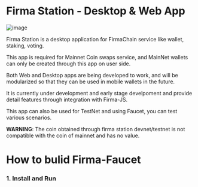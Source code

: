 # Firma Station - Desktop & Web App


![image](https://user-images.githubusercontent.com/5277080/134673615-d1750329-1a1d-4370-8195-582948834aff.png)

<p/>
Firma Station is a desktop application for FirmaChain service like wallet, staking, voting.
<p/>

This app is required for Mainnet Coin swaps service, and MainNet wallets can only be created through this app on user side.
<p/>

Both Web and Desktop apps are being developed to work, and will be modularized so that they can be used in mobile wallets in the future.
<p/>

It is currently under development and early stage develpoment and provide detail features through integration with Firma-JS.

This app can also be used for TestNet and using Faucet, you can test various scenarios.

<p/>
<p/>

**WARNING**: The coin obtained through firma station devnet/testnet is not compatible with the coin of mainnet and has no value.

# How to bulid Firma-Faucet

### 1. Install and Run 
